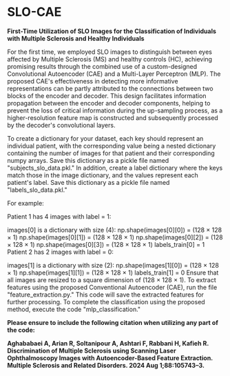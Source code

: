 # SLO-CAE
**First-Time Utilization of SLO Images for the Classification of Individuals with Multiple Sclerosis and Healthy Individuals**


For the first time, we employed SLO images to distinguish between eyes affected by Multiple Sclerosis (MS) and healthy controls (HC), achieving promising results through the combined use of a custom-designed Convolutional Autoencoder (CAE) and a Multi-Layer Perceptron (MLP). The proposed CAE's effectiveness in detecting more informative representations can be partly attributed to the connections between two blocks of the encoder and decoder. This design facilitates information propagation between the encoder and decoder components, helping to prevent the loss of critical information during the up-sampling process, as a higher-resolution feature map is constructed and subsequently processed by the decoder's convolutional layers.



To create a dictionary for your dataset, each key should represent an individual patient, with the corresponding value being a nested dictionary containing the number of images for that patient and their corresponding numpy arrays. Save this dictionary as a pickle file named "subjects_slo_data.pkl." In addition, create a label dictionary where the keys match those in the image dictionary, and the values represent each patient's label. Save this dictionary as a pickle file named "labels_slo_data.pkl."


For example:

Patient 1 has 4 images with label = 1:

images[0] is a dictionary with size (4):
np.shape(images[0][0]) = (128 × 128 × 1)
np.shape(images[0][1]) = (128 × 128 × 1)
np.shape(images[0][2]) = (128 × 128 × 1)
np.shape(images[0][3]) = (128 × 128 × 1)
labels_train[0] = 1
Patient 2 has 2 images with label = 0:

images[1] is a dictionary with size (2):
np.shape(images[1][0]) = (128 × 128 × 1)
np.shape(images[1][1]) = (128 × 128 × 1)
labels_train[1] = 0
Ensure that all images are resized to a square dimension of (128 × 128 × 1). To extract features using the proposed Conventional Autoencoder (CAE), run the file "feature_extraction.py." This code will save the extracted features for further processing. To complete the classification using the proposed method, execute the code "mlp_classification."






**Please ensure to include the following citation when utilizing any part of the code:**

**Aghababaei A, Arian R, Soltanipour A, Ashtari F, Rabbani H, Kafieh R. Discrimination of Multiple Sclerosis using Scanning Laser Ophthalmoscopy Images with Autoencoder-Based Feature Extraction. Multiple Sclerosis and Related Disorders. 2024 Aug 1;88:105743–3.**
